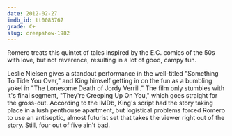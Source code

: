 ```yaml
---
date: 2012-02-27
imdb_id: tt0083767
grade: C+
slug: creepshow-1982
---
```


Romero treats this quintet of tales inspired by the E.C. comics of the 50s with love, but not reverence, resulting in a lot of good, campy fun.

Leslie Nielsen gives a standout performance in the well-titled "Something To Tide You Over," and King himself getting in on the fun as a bumbling yokel in "The Lonesome Death of Jordy Verrill." The film only stumbles with it's final segment, "They're Creeping Up On You," which goes straight for the gross-out. According to the IMDb, King's script had the story taking place in a lush penthouse apartment, but logistical problems forced Romero to use an antiseptic, almost futurist set that takes the viewer right out of the story. Still, four out of five ain't bad.
